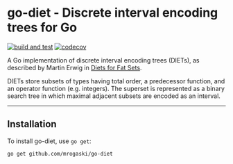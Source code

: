 go-diet - Discrete interval encoding trees for Go
=================================================

[![build and test](https://github.com/mrogaski/go-diet/actions/workflows/ci.yml/badge.svg)](https://github.com/mrogaski/go-diet/actions/workflows/ci.yml)
[![codecov](https://codecov.io/gh/mrogaski/go-diet/branch/main/graph/badge.svg?token=xbOzAjNDCr)](https://codecov.io/gh/mrogaski/go-diet)

A Go implementation of discrete interval encoding trees (DIETs), as described by Martin Erwig in
[Diets for Fat Sets](https://web.engr.oregonstate.edu/~erwig/papers/Diet_JFP98.pdf).

DIETs store subsets of types having total order, a predecessor function, and an operator function (e.g. integers).
The superset is represented as a binary search tree in which maximal adjacent subsets are encoded as an interval.

---

## Installation

To install go-diet, use `go get`:

    go get github.com/mrogaski/go-diet
